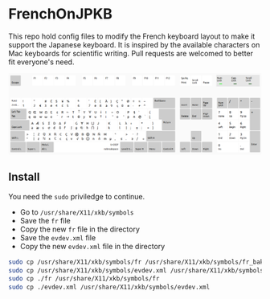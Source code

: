 # FrenchOnJPKB
This repo hold config files to modify the French keyboard layout to make it support the Japanese keyboard. It is inspired by the available characters on Mac keyboards for scientific writing. Pull requests are welcomed to better fit everyone's need.

![Layout](layout.png)

## Install
You need the `sudo` priviledge to continue.

- Go to `/usr/share/X11/xkb/symbols`
- Save the `fr` file
- Copy the new `fr` file in the directory
- Save the `evdev.xml` file
- Copy the new `evdev.xml` file in the directory

```bash
sudo cp /usr/share/X11/xkb/symbols/fr /usr/share/X11/xkb/symbols/fr_bak
sudo cp /usr/share/X11/xkb/symbols/evdev.xml /usr/share/X11/xkb/symbols/evdev_bak.xml
sudo cp ./fr /usr/share/X11/xkb/symbols/fr
sudo cp ./evdev.xml /usr/share/X11/xkb/symbols/evdev.xml
```
